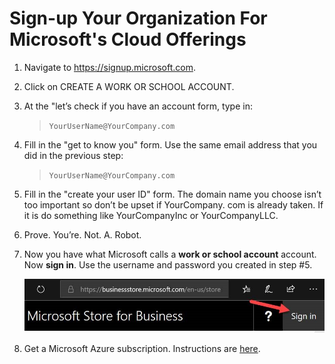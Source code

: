 # Sign-up Your Organization For Microsoft's Cloud Offerings

1.	Navigate to https://signup.microsoft.com.

2.	Click on CREATE A WORK OR SCHOOL ACCOUNT.

3.	At the "let’s check if you have an account form, type in:

    > `YourUserName@YourCompany.com`

4.	Fill in the "get to know you" form. Use the same email address that you did in the previous step:

    > `YourUserName@YourCompany.com`

5.	Fill in the "create your user ID" form. The domain name you choose isn’t too important so don’t be upset if YourCompany. com is already taken. If it is do something like YourCompanyInc or YourCompanyLLC.

6.	Prove. You’re. Not. A. Robot.

7.	Now you have what Microsoft calls a **work or school account** account. Now **sign in**. Use the username and password you created in step #5.


    ![Sign In](images/signIn.jpg)

8. Get a Microsoft Azure subscription. Instructions are [here](GetAzureSubscription.md).

